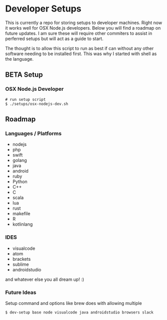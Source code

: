 # Developer Setups
This is currently a repo for storing setups to developer machines. Right now it works well for OSX Node.js developers. Below you will find a roadmap on future updates. I am sure these will require other commiters to assist in perferred setups but will act as a guide to start.

The thought is to allow this script to run as best if can without any other software needing to be installed first. This was why I started with shell as the language. 


## BETA Setup

### OSX Node.js Developer
```
# run setup script
$ ./setups/osx-nodejs-dev.sh
``` 


## Roadmap

### Languages / Platforms
- nodejs
- php
- swift
- golang
- java 
- android
- ruby
- Python
- C++
- C
- scala
- lua
- rust
- makefile
- R
- kotlinlang

### IDES
- visualcode
- atom
- brackets
- sublime
- androidstudio


and whatever else you all dream up! :)

### Future Ideas
Setup command and options like brew does with allowing multiple
```
$ dev-setup base node visualcode java androidstudio browsers slack

```